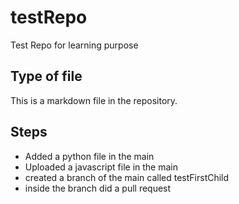 # testRepo
Test Repo for learning purpose

## Type of file
This is a markdown file in the repository.

## Steps
- Added a python file in the main
- Uploaded a javascript file in the main 
- created a branch of the main called testFirstChild
- inside the branch did a pull request 
